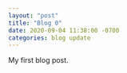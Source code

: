 ```yaml
---
layout: "post"
title: "Blog 0"
date: 2020-09-04 11:38:00 -0700
categories: blog update
---
```


My first blog post.
